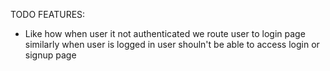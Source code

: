 TODO FEATURES:
  - Like how when user it not authenticated we route user to login page similarly when user is logged in user shouln't be able to access login or signup page 
